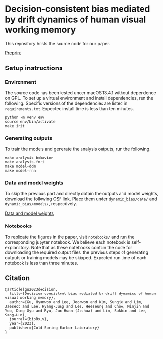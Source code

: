 # Decision-consistent bias mediated by drift dynamics of human visual working memory

This repository hosts the source code for our paper.

[Preprint](https://www.biorxiv.org/content/10.1101/2023.06.28.546818v1)


## Setup instructions

### Environment

The source code has been tested under macOS 13.4.1 without dependence on GPU. To set up a virtual environment and install dependencies, run the following. Specific versions of the dependencies are listed in `requirements.txt`. Expected install time is less than ten minutes.
```
python -m venv env
source env/bin/activate
make init
```

### Generating outputs

To train the models and generate the analysis outputs, run the following.
```
make analysis-behavior
make analysis-fmri
make model-ddm
make model-rnn
```

### Data and model weights

To skip the previous part and directly obtain the outputs and model weights, download the following OSF link. Place them under `dynamic_bias/data/` and `dynamic_bias/models/`, respectively.

[Data and model weights](https://osf.io/6q95m/)


### Notebooks

To replicate the figures in the paper, visit `notebooks/` and run the corresponding jupyter notebook. We believe each notebook is self-explanatory. Note that as these notebooks contain the code for downloading the required output files, the previous steps of generating outputs or training models may be skipped. Expected run time of each notebook is less than three minutes.


## Citation

```
@article{gu2023decision,
  title={Decision-consistent bias mediated by drift dynamics of human visual working memory},
  author={Gu, Hyunwoo and Lee, Joonwon and Kim, Sungje and Lim, Jaeseob and Lee, Hyang-Jung and Lee, Heeseung and Choe, Minjin and Yoo, Dong-Gyu and Ryu, Jun Hwan (Joshua) and Lim, Sukbin and Lee, Sang-Hun},
  journal={bioRxiv},
  year={2023},
  publisher={Cold Spring Harbor Laboratory}
}
```
